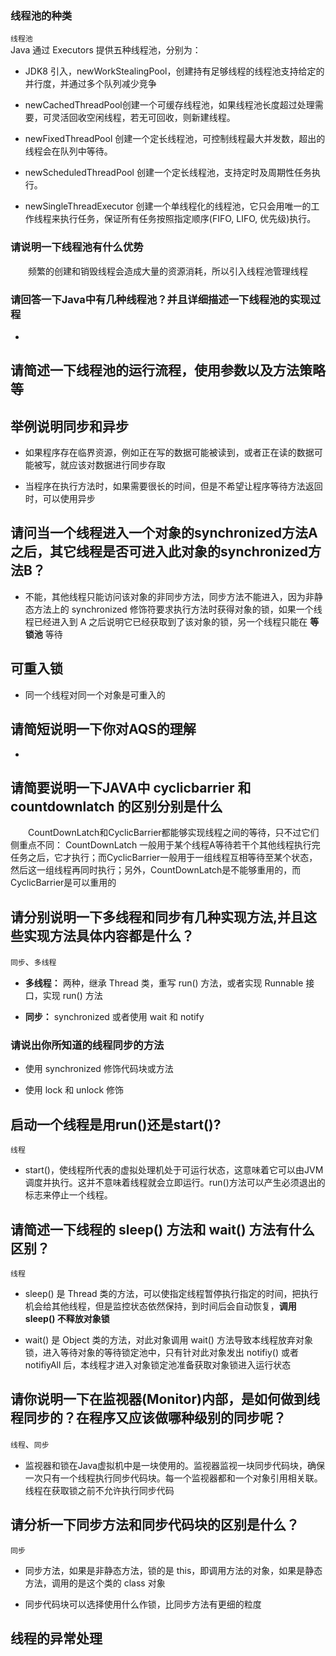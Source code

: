 ### 线程池的种类
`线程池`    
Java 通过 Executors 提供五种线程池，分别为：

- JDK8 引入，newWorkStealingPool，创建持有足够线程的线程池支持给定的并行度，并通过多个队列减少竞争

- newCachedThreadPool创建一个可缓存线程池，如果线程池长度超过处理需要，可灵活回收空闲线程，若无可回收，则新建线程。

- newFixedThreadPool 创建一个定长线程池，可控制线程最大并发数，超出的线程会在队列中等待。

- newScheduledThreadPool 创建一个定长线程池，支持定时及周期性任务执行。

- newSingleThreadExecutor 创建一个单线程化的线程池，它只会用唯一的工作线程来执行任务，保证所有任务按照指定顺序(FIFO, LIFO, 优先级)执行。

### 请说明一下线程池有什么优势

&emsp;&emsp;频繁的创建和销毁线程会造成大量的资源消耗，所以引入线程池管理线程

### 请回答一下Java中有几种线程池？并且详细描述一下线程池的实现过程

- 


## 请简述一下线程池的运行流程，使用参数以及方法策略等

## 举例说明同步和异步

- 如果程序存在临界资源，例如正在写的数据可能被读到，或者正在读的数据可能被写，就应该对数据进行同步存取

- 当程序在执行方法时，如果需要很长的时间，但是不希望让程序等待方法返回时，可以使用异步

##  请问当一个线程进入一个对象的synchronized方法A之后，其它线程是否可进入此对象的synchronized方法B？

- 不能，其他线程只能访问该对象的非同步方法，同步方法不能进入，因为非静态方法上的 synchronized 修饰符要求执行方法时获得对象的锁，如果一个线程已经进入到 A 之后说明它已经获取到了该对象的锁，另一个线程只能在 **等锁池** 等待

## 可重入锁

- 同一个线程对同一个对象是可重入的

## 请简短说明一下你对AQS的理解

- 

##  请简要说明一下JAVA中 cyclicbarrier 和 countdownlatch 的区别分别是什么

&emsp;&emsp;CountDownLatch和CyclicBarrier都能够实现线程之间的等待，只不过它们侧重点不同： CountDownLatch 一般用于某个线程A等待若干个其他线程执行完任务之后，它才执行；而CyclicBarrier一般用于一组线程互相等待至某个状态，然后这一组线程再同时执行；另外，CountDownLatch是不能够重用的，而CyclicBarrier是可以重用的

## 请分别说明一下多线程和同步有几种实现方法,并且这些实现方法具体内容都是什么？
`同步`、`多线程`
- **多线程：** 两种，继承 Thread 类，重写 run() 方法，或者实现 Runnable 接口，实现 run() 方法

- **同步：** synchronized  或者使用 wait 和 notify

### 请说出你所知道的线程同步的方法

- 使用 synchronized 修饰代码块或方法

- 使用 lock 和 unlock 修饰

## 启动一个线程是用run()还是start()?
`线程`
- start()，使线程所代表的虚拟处理机处于可运行状态，这意味着它可以由JVM调度并执行。这并不意味着线程就会立即运行。run()方法可以产生必须退出的标志来停止一个线程。

## 请简述一下线程的 sleep() 方法和 wait() 方法有什么区别？
`线程`
- sleep() 是 Thread 类的方法，可以使指定线程暂停执行指定的时间，把执行机会给其他线程，但是监控状态依然保持，到时间后会自动恢复，**调用 sleep() 不释放对象锁**

- wait() 是 Object 类的方法，对此对象调用 wait() 方法导致本线程放弃对象锁，进入等待对象的等待锁定池中，只有针对此对象发出 notifiy() 或者 notifiyAll 后，本线程才进入对象锁定池准备获取对象锁进入运行状态

## 请你说明一下在监视器(Monitor)内部，是如何做到线程同步的？在程序又应该做哪种级别的同步呢？
`线程`、`同步`

- 监视器和锁在Java虚拟机中是一块使用的。监视器监视一块同步代码块，确保一次只有一个线程执行同步代码块。每一个监视器都和一个对象引用相关联。线程在获取锁之前不允许执行同步代码

## 请分析一下同步方法和同步代码块的区别是什么？
`同步`

- 同步方法，如果是非静态方法，锁的是 this，即调用方法的对象，如果是静态方法，调用的是这个类的 class 对象

- 同步代码块可以选择使用什么作锁，比同步方法有更细的粒度

## 线程的异常处理
<!-- TODO -->